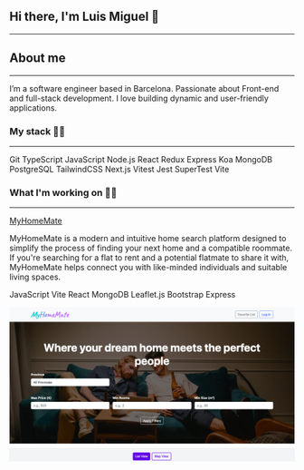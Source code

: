 ## Hi there, I'm Luis Miguel 👋
---
## About me
---
I’m a software engineer based in Barcelona. Passionate about Front-end and full-stack development. I love building dynamic and user-friendly applications.

### My stack 👨‍🔬
---
Git TypeScript JavaScript  Node.js React Redux Express Koa MongoDB PostgreSQL TailwindCSS  Next.js Vitest Jest SuperTest Vite

### What I'm working on 👨‍💻
---
[MyHomeMate](my-home-mate)

MyHomeMate is a modern and intuitive home search platform designed to simplify the process of finding your next home and a compatible roommate. If you're searching for a flat to rent and a potential flatmate to share it with, MyHomeMate helps connect you with like-minded individuals and suitable living spaces.

JavaScript Vite React MongoDB Leaflet.js Bootstrap Express

<p align="center">
  <img src="/Images/Screenshot-MyHomeMate.png" />
</p>

<!--
**lmleg9/lmleg9** is a ✨ _special_ ✨ repository because its `README.md` (this file) appears on your GitHub profile.

Here are some ideas to get you started:

- 🔭 I’m currently working on ...
- 🌱 I’m currently learning ...
- 👯 I’m looking to collaborate on ...
- 🤔 I’m looking for help with ...
- 💬 Ask me about ...
- 📫 How to reach me: ...
- 😄 Pronouns: ...
- ⚡ Fun fact: ...
-->

